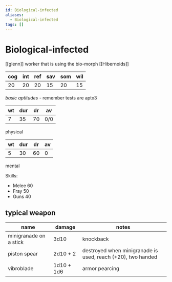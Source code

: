 ```yaml
---
id: Biological-infected
aliases:
  - Biological-infected
tags: []
---
```


# Biological-infected

[[glenn]] worker that is using the bio-morph [[Hibernoids]]


|cog|int|ref|sav|som|wil|
|---|---|---|---|---|---|
|  20| 20| 20|  15|  20|  15|
*basic aptitudes* - remember tests are aptx3

| wt  | dur | dr | av  |
| --- | ----| ---| --- |
|7   |35   |70 |0/0|
physical

| wt  | dur | dr  | av  |
| --- | --- | --- | --- |
| 5   | 30  | 60  | 0   |
mental

Skills:
 * Melee 60
 * Fray 50
 * Guns 40


## typical weapon

| name | damage | notes | 
| ---- | ------ | ----- | 
| minigranade on a stick | 3d10 | knockback |
| piston spear | 2d10 + 2  | destroyed when minigranade is used, reach (+20), two handed |
| vibroblade| 1d10 + 1d6 | armor pearcing  |


